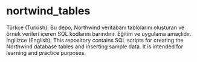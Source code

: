 # nortwind_tables
Türkçe (Turkish): Bu depo, Northwind veritabanı tablolarını oluşturan ve örnek verileri içeren SQL kodlarını barındırır. Eğitim ve uygulama amaçlıdır.        
İngilizce (English): This repository contains SQL scripts for creating the Northwind database tables and inserting sample data. It is intended for learning and practice purposes.
